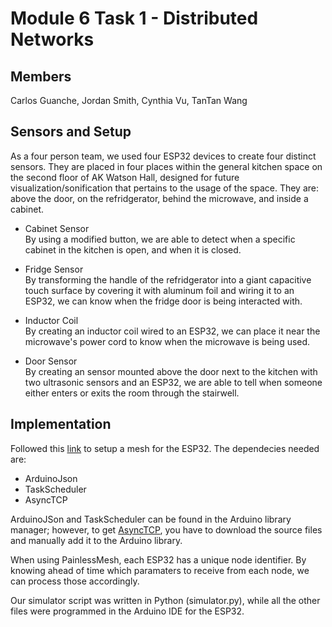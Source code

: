 # Module 6 Task 1 - Distributed Networks 

## Members  
Carlos Guanche, Jordan Smith, Cynthia Vu, TanTan Wang  

## Sensors and Setup  
As a four person team, we used four ESP32 devices to create four distinct sensors. They are placed in four places within the general kitchen space on the second floor of AK Watson Hall, designed for future visualization/sonification that pertains to the usage of the space. They are: above the door, on the refridgerator, behind the microwave, and inside a cabinet. 

- Cabinet Sensor  
By using a modified button, we are able to detect when a specific cabinet in the kitchen is open, and when it is closed.  

- Fridge Sensor  
By transforming the handle of the refridgerator into a giant capacitive touch surface by covering it with aluminum foil and wiring it to an ESP32, we can know when the fridge door is being interacted with.  

- Inductor Coil  
By creating an inductor coil wired to an ESP32, we can place it near the microwave's power cord to know when the microwave is being used.  

- Door Sensor  
By creating an sensor mounted above the door next to the kitchen with two ultrasonic sensors and an ESP32, we are able to tell when someone either enters or exits the room through the stairwell. 

## Implementation 

Followed this [link](https://gitlab.com/painlessMesh/painlessMesh) to setup a mesh for the ESP32. The dependecies needed are: 

* ArduinoJson
* TaskScheduler
* AsyncTCP

ArduinoJSon and TaskScheduler can be found in the Arduino library manager; however, to get [AsyncTCP](https://github.com/me-no-dev/AsyncTCP), you have to download the source files and manually add it to the Arduino library. 

When using PainlessMesh, each ESP32 has a unique node identifier. By knowing ahead of time which paramaters to receive from each node, we can process those accordingly. 

Our simulator script was written in Python (simulator.py), while all the other files were programmed in the Arduino IDE for the ESP32. 
  
 


